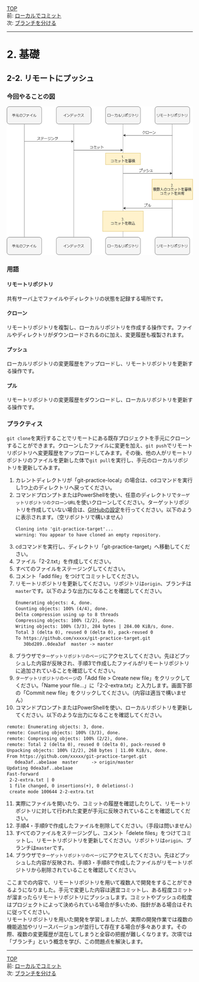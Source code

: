 [TOP](../README.md)   
前: [ローカルでコミット](./local-commit.md)  
次: [ブランチを分ける](./branch.md)  

---

# 2. 基礎
## 2-2. リモートにプッシュ
### 今回やることの図

![](../assets/remote-push.drawio.png)

### 用語
#### リモートリポジトリ
共有サーバ上でファイルやディレクトリの状態を記録する場所です。

#### クローン
リモートリポジトリを複製し、ローカルリポジトリを作成する操作です。ファイルやディレクトリがダウンロードされるのに加え、変更履歴も複製されます。

#### プッシュ
ローカルリポジトリの変更履歴をアップロードし、リモートリポジトリを更新する操作です。

#### プル
リモートリポジトリの変更履歴をダウンロードし、ローカルリポジトリを更新する操作です。

### プラクティス
`git clone`を実行することでリモートにある既存プロジェクトを手元にクローンすることができます。クローンしたファイルに変更を加え、`git push`でリモートリポジトリへ変更履歴をアップロードしてみます。その後、他の人がリモートリポジトリのファイルを更新した体で`git pull`を実行し、手元のローカルリポジトリを更新してみます。   

1. カレントディレクトリが「git-practice-local」の場合は、cdコマンドを実行し1つ上のディレクトリへ戻ってください。
2. コマンドプロンプトまたはPowerShellを使い、任意のディレクトリで`ターゲットリポジトリのクローンURL`を使いクローンしてください。ターゲットリポジトリを作成していない場合は、[GitHubの設定](../preparation/github.md)を行ってください。以下のように表示されます。（空リポジトリで構いません）
   ```
   Cloning into 'git-practice-target'...
   warning: You appear to have cloned an empty repository.
   ```
3. cdコマンドを実行し、ディレクトリ「git-practice-target」へ移動してください。
4. ファイル「2-2.txt」を作成してください。
5. すべてのファイルをステージングしてください。
6. コメント「add file」をつけてコミットしてください。
7. リモートリポジトリを更新してください。リポジトリは`origin`、ブランチは`master`です。以下のような出力になることを確認してください。
   ```
   Enumerating objects: 4, done.
   Counting objects: 100% (4/4), done.
   Delta compression using up to 8 threads
   Compressing objects: 100% (2/2), done.
   Writing objects: 100% (3/3), 284 bytes | 284.00 KiB/s, done.
   Total 3 (delta 0), reused 0 (delta 0), pack-reused 0
   To https://github.com/xxxxx/git-practice-target.git
      30bd289..0dea3af  master -> master
   ```
8. ブラウザで`ターゲットリポジトリのページ`にアクセスしてください。先ほどプッシュした内容が反映され、手順3で作成したファイルがリモートリポジトリに追加されていることを確認してください。
9. `ターゲットリポジトリのページ`の「Add file > Create new file」をクリックしてください。「Name your file...」に「2-2-extra.txt」と入力します。画面下部の「Commit new file」をクリックしてください。（内容は適当で構いません）
10. コマンドプロンプトまたはPowerShellを使い、ローカルリポジトリを更新してください。以下のような出力になることを確認してください。
   ```
   remote: Enumerating objects: 3, done.
   remote: Counting objects: 100% (3/3), done.
   remote: Compressing objects: 100% (2/2), done.
   remote: Total 2 (delta 0), reused 0 (delta 0), pack-reused 0
   Unpacking objects: 100% (2/2), 268 bytes | 11.00 KiB/s, done.
   From https://github.com/xxxxx/git-practice-target.git
      0dea3af..abe1aae  master     -> origin/master
   Updating 0dea3af..abe1aae
   Fast-forward
    2-2-extra.txt | 0
    1 file changed, 0 insertions(+), 0 deletions(-)
    create mode 100644 2-2-extra.txt
   ```
11.  実際にファイルを開いたり、コミットの履歴を確認したりして、リモートリポジトリに対して行われた変更が手元に反映されていることを確認してください。
12.  手順4・手順9で作成したファイルを削除してください。（手段は問いません）
13.  すべてのファイルをステージングし、コメント「delete files」をつけてコミットし、リモートリポジトリを更新してください。リポジトリは`origin`、ブランチは`master`です。
14.  ブラウザで`ターゲットリポジトリのページ`にアクセスしてください。先ほどプッシュした内容が反映され、手順3・手順8で作成したファイルがリモートリポジトリから削除されていることを確認してください。

ここまでの内容で、リモートリポジトリを用いて複数人で開発をすることができるようになりました。手元で変更した内容は適宜コミットし、ある程度コミットが溜まったらリモートリポジトリにプッシュします。コミットやプッシュの粒度はプロジェクトによって決められている場合が多いため、指針がある場合はそれに従ってください。  
リモートリポジトリを用いた開発を学習しましたが、実際の開発作業では複数の機能追加やリリースバージョンが並行して存在する場合が多々あります。その際、複数の変更履歴が混在してしまうと全容の把握が難しくなります。次項では「ブランチ」という概念を学び、この問題点を解決します。

--- 

[TOP](../README.md)   
前: [ローカルでコミット](./local-commit.md)  
次: [ブランチを分ける](./branch.md)  